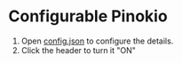 # Configurable Pinokio

1. Open [config.json](config.json) to configure the details.
2. Click the header to turn it "ON"
